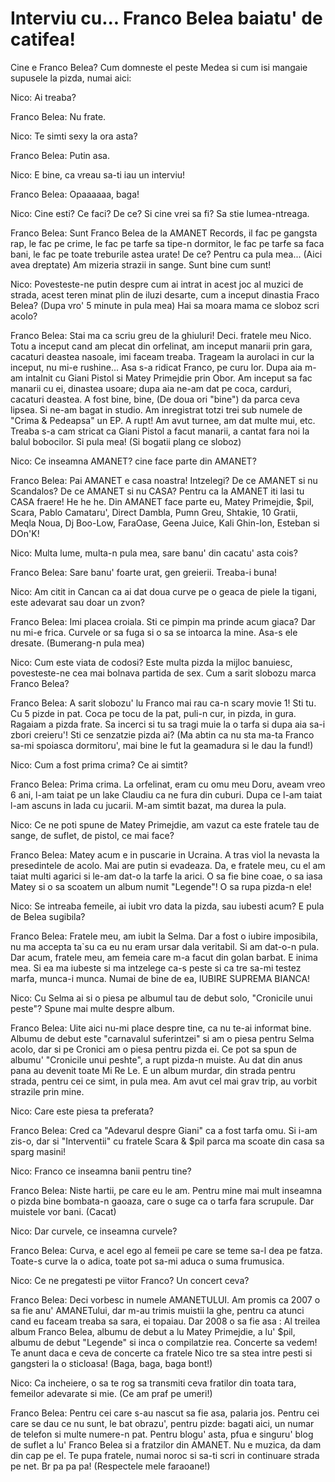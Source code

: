 # Interviu cu... Franco Belea baiatu' de catifea!

Cine e Franco Belea? Cum domneste el peste Medea si cum isi mangaie supusele la pizda, numai aici:

Nico: Ai treaba?

Franco Belea: Nu frate.

Nico: Te simti sexy la ora asta?

Franco Belea: Putin asa.

Nico: E bine, ca vreau sa-ti iau un interviu!

Franco Belea: Opaaaaaa, baga!

Nico: Cine esti? Ce faci? De ce? Si cine vrei sa fi? Sa stie lumea-ntreaga.

Franco Belea: Sunt Franco Belea de la AMANET Records, il fac pe gangsta rap, le fac pe crime, le fac pe tarfe sa tipe-n dormitor, le fac pe tarfe sa faca bani, le fac pe toate treburile astea urate! De ce? Pentru ca pula mea... (Aici avea dreptate) Am mizeria strazii in sange. Sunt bine cum sunt!

Nico: Povesteste-ne putin despre cum ai intrat in acest joc al muzici de strada, acest teren minat plin de iluzi desarte, cum a inceput dinastia Fraco Belea? (Dupa vro' 5 minute in pula mea) Hai sa moara mama ce sloboz scri acolo?

Franco Belea: Stai ma ca scriu greu de la ghiuluri! Deci. fratele meu Nico. Totu a inceput cand am plecat din orfelinat, am inceput manarii prin gara, cacaturi deastea nasoale, imi faceam treaba. Trageam la aurolaci in cur la inceput, nu mi-e rushine... Asa s-a ridicat Franco, pe curu lor. Dupa aia m-am intalnit cu Giani Pistol si Matey Primejdie prin Obor. Am inceput sa fac manarii cu ei, dinastea usoare; dupa aia ne-am dat pe coca, carduri, cacaturi deastea. A fost bine, bine, (De doua ori "bine") da parca ceva lipsea. Si ne-am bagat in studio. Am inregistrat totzi trei sub numele de "Crima & Pedeapsa" un EP. A rupt! Am avut turnee, am dat multe mui, etc. Treaba s-a cam stricat ca Giani Pistol a facut manarii, a cantat fara noi la balul bobocilor. Si pula mea! (Si bogatii plang ce sloboz)

Nico: Ce inseamna AMANET? cine face parte din AMANET?

Franco Belea: Pai AMANET e casa noastra! Intzelegi? De ce AMANET si nu Scandalos? De ce AMANET si nu CASA? Pentru ca la AMANET iti lasi tu CASA fraere! He he he. Din AMANET face parte eu, Matey Primejdie, $pil, Scara, Pablo Camataru', Direct Dambla, Pumn Greu, Shtakie, 10 Gratii, Meqla Noua, Dj Boo-Low, FaraOase, Geena Juice, Kali Ghin-Ion, Esteban si DOn'K!

Nico: Multa lume, multa-n pula mea, sare banu' din cacatu' asta cois?

Franco Belea: Sare banu' foarte urat, gen greierii. Treaba-i buna!

Nico: Am citit in Cancan ca ai dat doua curve pe o geaca de piele la tigani, este adevarat sau doar un zvon?

Franco Belea: Imi placea croiala. Sti ce pimpin ma prinde acum giaca? Dar nu mi-e frica. Curvele or sa fuga si o sa se intoarca la mine. Asa-s ele dresate. (Bumerang-n pula mea)

Nico: Cum este viata de codosi? Este multa pizda la mijloc banuiesc, povesteste-ne cea mai bolnava partida de sex. Cum a sarit slobozu marca Franco Belea?

Franco Belea: A sarit slobozu' lu Franco mai rau ca-n scary movie 1! Sti tu. Cu 5 pizde in pat. Coca pe tocu de la pat, puli-n cur, in pizda, in gura. Ragaiam a pizda frate. Sa incerci si tu sa tragi muie la o tarfa si dupa aia sa-i zbori creieru'! Sti ce senzatzie pizda ai? (Ma abtin ca nu sta ma-ta Franco sa-mi spoiasca dormitoru', mai bine le fut la geamadura si le dau la fund!)

Nico: Cum a fost prima crima? Ce ai simtit?

Franco Belea: Prima crima. La orfelinat, eram cu omu meu Doru, aveam vreo 6 ani, l-am taiat pe un lake Claudiu ca ne fura din cuburi. Dupa ce l-am taiat l-am ascuns in lada cu jucarii. M-am simtit bazat, ma durea la pula.

Nico: Ce ne poti spune de Matey Primejdie, am vazut ca este fratele tau de sange, de suflet, de pistol, ce mai face?

Franco Belea: Matey acum e in puscarie in Ucraina. A tras viol la nevasta la presedintele de acolo. Mai are putin si evadeaza. Da, e fratele meu, cu el am taiat multi agarici si le-am dat-o la tarfe la arici. O sa fie bine coae, o sa iasa Matey si o sa scoatem un album numit "Legende"! O sa rupa pizda-n ele!

Nico: Se intreaba femeile, ai iubit vro data la pizda, sau iubesti acum? E pula de Belea sugibila?

Franco Belea: Fratele meu, am iubit la Selma. Dar a fost o iubire imposibila, nu ma accepta ta`su ca eu nu eram ursar dala veritabil. Si am dat-o-n pula. Dar acum, fratele meu, am femeia care m-a facut din golan barbat. E inima mea. Si ea ma iubeste si ma intzelege ca-s peste si ca tre sa-mi testez marfa, munca-i munca. Numai de bine de ea, IUBIRE SUPREMA BIANCA!

Nico: Cu Selma ai si o piesa pe albumul tau de debut solo, "Cronicile unui peste"? Spune mai multe despre album.

Franco Belea: Uite aici nu-mi place despre tine, ca nu te-ai informat bine. Albumu de debut este "carnavalul suferintzei" si am o piesa pentru Selma acolo, dar si pe Cronici am o piesa pentru pizda ei. Ce pot sa spun de albumu' "Cronicile unui peshte", a rupt pizda-n muiste. Au dat din anus pana au devenit toate Mi Re Le. E un album murdar, din strada pentru strada, pentru cei ce simt, in pula mea. Am avut cel mai grav trip, au vorbit strazile prin mine.

Nico: Care este piesa ta preferata?

Franco Belea: Cred ca "Adevarul despre Giani" ca a fost tarfa omu. Si i-am zis-o, dar si "Interventii" cu fratele Scara & $pil parca ma scoate din casa sa sparg masini!

Nico: Franco ce inseamna banii pentru tine?

Franco Belea: Niste hartii, pe care eu le am. Pentru mine mai mult inseamna o pizda bine bombata-n gaoaza, care o suge ca o tarfa fara scrupule. Dar muistele vor bani. (Cacat)

Nico: Dar curvele, ce inseamna curvele?

Franco Belea: Curva, e acel ego al femeii pe care se teme sa-l dea pe fatza. Toate-s curve la o adica, toate pot sa-mi aduca o suma frumusica.

Nico: Ce ne pregatesti pe viitor Franco? Un concert ceva?

Franco Belea: Deci vorbesc in numele AMANETULUI. Am promis ca 2007 o sa fie anu' AMANETului, dar m-au trimis muistii la ghe, pentru ca atunci cand eu faceam treaba sa sara, ei topaiau. Dar 2008 o sa fie asa : Al treilea album Franco Belea, albumu de debut a lu Matey Primejdie, a lu' $pil, albumu de debut "Legende" si inca o compilatzie rea. Concerte sa vedem! Te anunt daca e ceva de concerte ca fratele Nico tre sa stea intre pesti si gangsteri la o sticloasa! (Baga, baga, baga bont!)

Nico: Ca incheiere, o sa te rog sa transmiti ceva fratilor din toata tara, femeilor adevarate si mie. (Ce am praf pe umeri!)

Franco Belea: Pentru cei care s-au nascut sa fie asa, palaria jos. Pentru cei care se dau ce nu sunt, le bat obrazu', pentru pizde: bagati aici, un numar de telefon si multe numere-n pat. Pentru blogu' asta, pfua e singuru' blog de suflet a lu' Franco Belea si a fratzilor din AMANET. Nu e muzica, da dam din cap pe el. Te pupa fratele, numai noroc si sa-ti scri in continuare strada pe net. Br pa pa pa! (Respectele mele faraoane!)